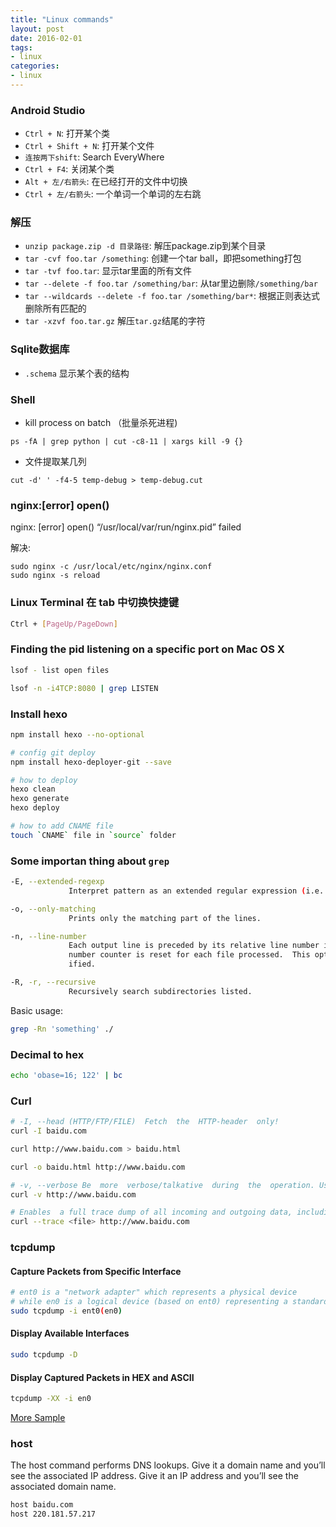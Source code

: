 ```yaml
---
title: "Linux commands"
layout: post
date: 2016-02-01
tags:
- linux
categories:
- linux
---
```


### Android Studio

- `Ctrl + N`: 打开某个类
- `Ctrl + Shift + N`: 打开某个文件
- `连按两下shift`: Search EveryWhere
- `Ctrl + F4`: 关闭某个类
- `Alt + 左/右箭头`: 在已经打开的文件中切换
- `Ctrl + 左/右箭头`: 一个单词一个单词的左右跳

### 解压

- `unzip package.zip -d 目录路径`: 解压package.zip到某个目录
- `tar -cvf foo.tar /something`: 创建一个tar ball，即把something打包
- `tar -tvf foo.tar`: 显示tar里面的所有文件
- `tar --delete -f foo.tar /something/bar`: 从tar里边删除`/something/bar`
- `tar --wildcards --delete -f foo.tar /something/bar*`: 根据正则表达式删除所有匹配的
- `tar -xzvf foo.tar.gz` 解压`tar.gz`结尾的字符

### Sqlite数据库

- `.schema` 显示某个表的结构

### Shell

- kill process on batch （批量杀死进程)

`ps -fA | grep python | cut -c8-11 | xargs kill -9 {}`

- 文件提取某几列

`cut -d' ' -f4-5 temp-debug > temp-debug.cut`

### nginx:[error] open()

nginx: [error] open() “/usr/local/var/run/nginx.pid” failed

解决:

```shell
sudo nginx -c /usr/local/etc/nginx/nginx.conf
sudo nginx -s reload
```

### Linux Terminal 在 tab 中切换快捷键

```bash
Ctrl + [PageUp/PageDown]
```

### Finding the pid listening on a specific port on Mac OS X

```bash
lsof - list open files

lsof -n -i4TCP:8080 | grep LISTEN
```

### Install hexo

```bash
npm install hexo --no-optional

# config git deploy
npm install hexo-deployer-git --save

# how to deploy
hexo clean
hexo generate
hexo deploy

# how to add CNAME file
touch `CNAME` file in `source` folder
```

### Some importan thing about `grep`

```bash
-E, --extended-regexp
             Interpret pattern as an extended regular expression (i.e. force grep to behave as egrep).

-o, --only-matching
             Prints only the matching part of the lines.

-n, --line-number
             Each output line is preceded by its relative line number in the file, starting at line 1.  The line
             number counter is reset for each file processed.  This option is ignored if -c, -L, -l, or -q is spec-
             ified.

-R, -r, --recursive
             Recursively search subdirectories listed.
```

Basic usage:

```bash
grep -Rn 'something' ./
```

### Decimal to hex

```bash
echo 'obase=16; 122' | bc
```

### Curl

```bash
# -I, --head (HTTP/FTP/FILE)  Fetch  the  HTTP-header  only!
curl -I baidu.com
```

```bash
curl http://www.baidu.com > baidu.html
```

```bash
curl -o baidu.html http://www.baidu.com
```

```bash
# -v, --verbose Be  more  verbose/talkative  during  the  operation. Useful for debugging and seeing what's going on "under the hood".  A line starting with '>' means "header data" sent by curl, '<' means "header data" received by curl that is hidden in  normal  cases, and a line starting with '*' means additional info provided by curl.
curl -v http://www.baidu.com
```

```bash
# Enables  a full trace dump of all incoming and outgoing data, including descriptive information, to the given output file. Use "-" as filename to have the output sent to stdout.
curl --trace <file> http://www.baidu.com
```

### tcpdump

#### Capture Packets from Specific Interface

```bash
# ent0 is a "network adapter" which represents a physical device
# while en0 is a logical device (based on ent0) representing a standard "network Interface"
sudo tcpdump -i ent0(en0)
```

#### Display Available Interfaces

```bash
sudo tcpdump -D
```

#### Display Captured Packets in HEX and ASCII

```bash
tcpdump -XX -i en0
```

[More Sample](http://www.tecmint.com/12-tcpdump-commands-a-network-sniffer-tool/)

### host

The host command performs DNS lookups. Give it a domain name and you’ll see the associated IP address. Give it an IP address and you’ll see the associated domain name.

```bash
host baidu.com
host 220.181.57.217
```